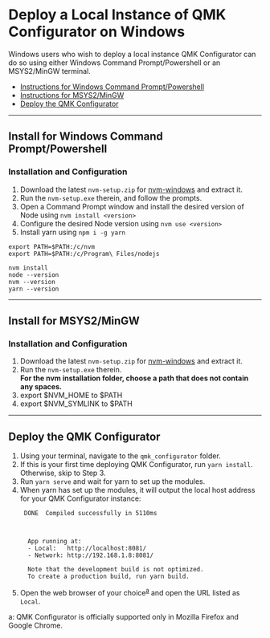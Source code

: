 # Deploy a Local Instance of QMK Configurator on Windows

Windows users who wish to deploy a local instance QMK Configurator can do so using either Windows Command Prompt/Powershell or an MSYS2/MinGW terminal.

- [Instructions for Windows Command Prompt/Powershell](#install-for-windows-command-promptpowershell)
- [Instructions for MSYS2/MinGW](#install-for-msys2mingw)
- [Deploy the QMK Configurator](#deploy-the-qmk-configurator)

----

## Install for Windows Command Prompt/Powershell

### Installation and Configuration

1. Download the latest `nvm-setup.zip` for [nvm-windows] and extract it.
2. Run the `nvm-setup.exe` therein, and follow the prompts.
3. Open a Command Prompt window and install the desired version of Node using `nvm install <version>`
4. Configure the desired Node version using `nvm use <version>`
5. Install yarn using `npm i -g yarn`

```
export PATH=$PATH:/c/nvm
export PATH=$PATH:/c/Program\ Files/nodejs
```

    nvm install
    node --version
    nvm --version
    yarn --version

----

## Install for MSYS2/MinGW

### Installation and Configuration

1. Download the latest `nvm-setup.zip` for [nvm-windows] and extract it.
2. Run the `nvm-setup.exe` therein.  
   **For the nvm installation folder, choose a path that does not contain any spaces.**
3. export $NVM_HOME to $PATH
4. export $NVM_SYMLINK to $PATH

----

## Deploy the QMK Configurator

1. Using your terminal, navigate to the `qmk_configurator` folder.
2. If this is your first time deploying QMK Configurator, run `yarn install`. Otherwise, skip to Step 3.
3. Run `yarn serve` and wait for yarn to set up the modules.
4. When yarn has set up the modules, it will output the local host address for your QMK Configurator instance:
    ```
     DONE  Compiled successfully in 5110ms



      App running at:
      - Local:   http://localhost:8081/
      - Network: http://192.168.1.8:8081/

      Note that the development build is not optimized.
      To create a production build, run yarn build.
    ```
5. Open the web browser of your choice<sup>[a](#footnote_supported_browsers)</sup> and open the URL listed as `Local`.

[nvm-windows]: https://github.com/coreybutler/nvm-windows/releases "Node Version Manager (nvm) for Windows"
<a name="footnote_supported_browsers">a</a>: QMK Configurator is officially supported only in Mozilla Firefox and Google Chrome.
